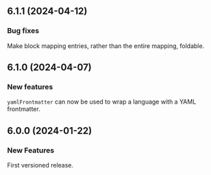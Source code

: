 ## 6.1.1 (2024-04-12)

### Bug fixes

Make block mapping entries, rather than the entire mapping, foldable.

## 6.1.0 (2024-04-07)

### New features

`yamlFrontmatter` can now be used to wrap a language with a YAML frontmatter.

## 6.0.0 (2024-01-22)

### New Features

First versioned release.

